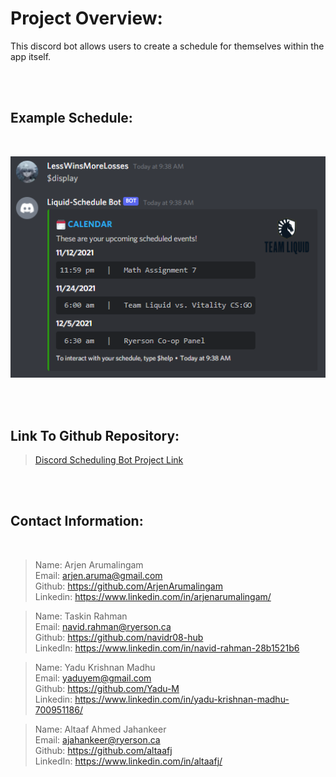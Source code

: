 # Project Overview: # 

This discord bot allows users to create a schedule for themselves within the app itself.

<br>
<br>

## Example Schedule: ##

<br>

![Table!](images/Table.PNG)

<br>
<br>

## Link To Github Repository: ##

>[Discord Scheduling Bot Project Link](https://github.com/ArjenArumalingam/Discord-Liquid-Hacks_2.0 "Discord Scheduling Bot Project Link")

<br>
<br>

 ## Contact Information: ##
<br>

>Name: Arjen Arumalingam <br>
>Email: arjen.aruma@gmail.com <br>
>Github: https://github.com/ArjenArumalingam <br>
>Linkedin: https://www.linkedin.com/in/arjenarumalingam/ <br>

>Name: Taskin Rahman <br> 
>Email: navid.rahman@ryerson.ca <br>
>Github: https://github.com/navidr08-hub <br>
>LinkedIn: https://www.linkedin.com/in/navid-rahman-28b1521b6 <br>

>Name: Yadu Krishnan Madhu <br>
>Email: yaduyem@gmail.com <br>
>Github: https://github.com/Yadu-M <br>
>Linkedin: https://www.linkedin.com/in/yadu-krishnan-madhu-700951186/ <br>

>Name: Altaaf Ahmed Jahankeer <br>
>Email: ajahankeer@ryerson.ca <br>
>Github: https://github.com/altaafj <br>
>LinkedIn: https://www.linkedin.com/in/altaafj/


